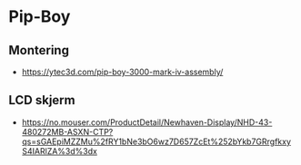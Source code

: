 # Pip-Boy

## Montering

- <https://ytec3d.com/pip-boy-3000-mark-iv-assembly/>

## LCD skjerm

- <https://no.mouser.com/ProductDetail/Newhaven-Display/NHD-43-480272MB-ASXN-CTP?qs=sGAEpiMZZMu%2fRY1bNe3bO6wz7D657ZcEt%252bYkb7GRrgfkxyS4IARlZA%3d%3dx>
